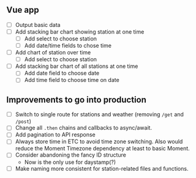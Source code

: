 ## Vue app
- [ ] Output basic data
- [ ] Add stacking bar chart showing station at one time
  - [ ] Add select to choose station
  - [ ] Add date/time fields to chose time
- [ ] Add chart of station over time
  - [ ] Add select to choose station
- [ ] Add stacking bar chart of all stations at one time
  - [ ] Add date field to choose date
  - [ ] Add time field to choose time on date

## Improvements to go into production
- [ ] Switch to single route for stations and weather (removing `/get` and `/post`)
- [ ] Change all `.then` chains and callbacks to async/await.
- [ ] Add pagination to API response
- [ ] Always store time in ETC to avoid time zone switching. Also would reduce the Moment Timezone dependency at least to basic Moment.
- [ ] Consider abandoning the fancy ID structure
  - Now is the only use for daystamp(?)
- [ ] Make naming more consistent for station-related files and functions.
